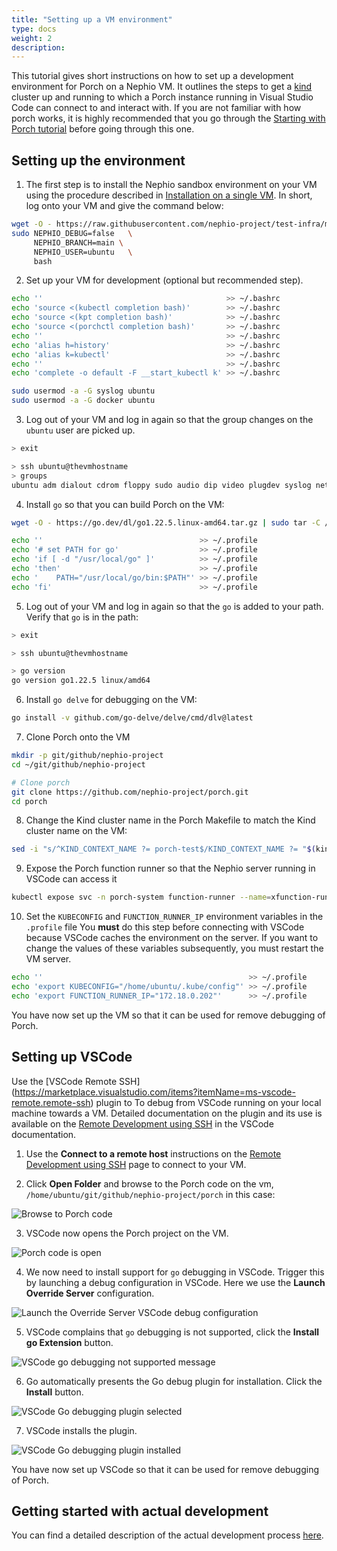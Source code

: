 ```yaml
---
title: "Setting up a VM environment"
type: docs
weight: 2
description:
---
```


This tutorial gives short instructions on how to set up a development environment for Porch on a Nephio VM. It outlines the steps to
get a [kind](https://kind.sigs.k8s.io/) cluster up and running to which a Porch instance running in Visual Studio Code
can connect to and interact with. If you are not familiar with how porch works, it is highly recommended that you go
through the [Starting with Porch tutorial](../using-porch/install-and-using-porch.md) before going through this one.

## Setting up the environment

1. The first step is to install the Nephio sandbox environment on your VM using the procedure described in
[Installation on a single VM](../../guides/install-guides/install-on-single-vm.md). In short, log onto your VM and give the command
below:

```bash
wget -O - https://raw.githubusercontent.com/nephio-project/test-infra/main/e2e/provision/init.sh |  \
sudo NEPHIO_DEBUG=false   \
     NEPHIO_BRANCH=main \
     NEPHIO_USER=ubuntu   \
     bash
```

2. Set up your VM for development (optional but recommended step).

```bash
echo ''                                         >> ~/.bashrc
echo 'source <(kubectl completion bash)'        >> ~/.bashrc
echo 'source <(kpt completion bash)'            >> ~/.bashrc
echo 'source <(porchctl completion bash)'       >> ~/.bashrc
echo ''                                         >> ~/.bashrc
echo 'alias h=history'                          >> ~/.bashrc
echo 'alias k=kubectl'                          >> ~/.bashrc
echo ''                                         >> ~/.bashrc
echo 'complete -o default -F __start_kubectl k' >> ~/.bashrc

sudo usermod -a -G syslog ubuntu
sudo usermod -a -G docker ubuntu
```

3. Log out of your VM and log in again so that the group changes on the `ubuntu` user are picked up.

```bash
> exit

> ssh ubuntu@thevmhostname
> groups
ubuntu adm dialout cdrom floppy sudo audio dip video plugdev syslog netdev lxd docker
```

4. Install `go` so that you can build Porch on the VM:

```bash
wget -O - https://go.dev/dl/go1.22.5.linux-amd64.tar.gz | sudo tar -C /usr/local -zxvf -

echo ''                                   >> ~/.profile
echo '# set PATH for go'                  >> ~/.profile
echo 'if [ -d "/usr/local/go" ]'          >> ~/.profile
echo 'then'                               >> ~/.profile
echo '    PATH="/usr/local/go/bin:$PATH"' >> ~/.profile
echo 'fi'                                 >> ~/.profile 
```

5. Log out of your VM and log in again so that the `go` is added to your path. Verify that `go` is in the path:

```bash
> exit

> ssh ubuntu@thevmhostname

> go version
go version go1.22.5 linux/amd64
```

6. Install `go delve` for debugging on the VM:

```bash
go install -v github.com/go-delve/delve/cmd/dlv@latest
```

7. Clone Porch onto the VM

```bash
mkdir -p git/github/nephio-project
cd ~/git/github/nephio-project

# Clone porch
git clone https://github.com/nephio-project/porch.git
cd porch
```

8. Change the Kind cluster name in the Porch Makefile to match the Kind cluster name on the VM:

```bash
sed -i "s/^KIND_CONTEXT_NAME ?= porch-test$/KIND_CONTEXT_NAME ?= "$(kind get clusters)"/" Makefile
```

9. Expose the Porch function runner so that the Nephio server running in VSCode can access it

```bash
kubectl expose svc -n porch-system function-runner --name=xfunction-runner --type=LoadBalancer --load-balancer-ip='172.18.0.202'
```

10. Set the `KUBECONFIG` and `FUNCTION_RUNNER_IP` environment variables in the `.profile` file
You **must** do this step before connecting with VSCode because VSCode caches the environment on the server. If you want to change the values of these variables subsequently, you must restart the VM server.

```bash
echo ''                                              >> ~/.profile
echo 'export KUBECONFIG="/home/ubuntu/.kube/config"' >> ~/.profile
echo 'export FUNCTION_RUNNER_IP="172.18.0.202"'      >> ~/.profile
```

You have now set up the VM so that it can be used for remove debugging of Porch.

## Setting up VSCode

Use the [VSCode Remote SSH]
(https://marketplace.visualstudio.com/items?itemName=ms-vscode-remote.remote-ssh)
plugin to To debug from VSCode running on your local machine towards a VM. Detailed documentation
on the plugin and its use is available on the
[Remote Development using SSH](https://code.visualstudio.com/docs/remote/ssh) in the VSCode
documentation.

1. Use the **Connect to a remote host** instructions on the
[Remote Development using SSH](https://code.visualstudio.com/docs/remote/ssh) page to connect to your VM.

2. Click **Open Folder** and browse to the Porch code on the vm, `/home/ubuntu/git/github/nephio-project/porch` in this case:

![Browse to Porch code](/static/images/porch/contributor/01_VSCodeOpenPorchFolder.png)

3. VSCode now opens the Porch project on the VM.

![Porch code is open](/static/images/porch/contributor/02_VSCodeConnectedPorch.png)

4. We now need to install support for `go` debugging in VSCode. Trigger this by launching a debug configuration in VSCode.
Here we use the **Launch Override Server** configuration.

![Launch the Override Server VSCode debug configuration](/static/images/porch/contributor/03_LaunchOverrideServer.png)

5. VSCode complains that `go` debugging is not supported, click the **Install go Extension** button. 

![VSCode go debugging not supported message](/static/images/porch/contributor/04_GoDebugNotSupportedPopup.png)

6. Go automatically presents the Go debug plugin for installation. Click the **Install** button.

![VSCode Go debugging plugin selected](/static/images/porch/contributor/05_GoExtensionAutoSelected.png)

7. VSCode installs the plugin.

![VSCode Go debugging plugin installed](/static/images/porch/contributor/06_GoExtensionInstalled.png)

You have now set up VSCode so that it can be used for remove debugging of Porch.

## Getting started with actual development

You can find a detailed description of the actual development process [here](dev-process.md).
